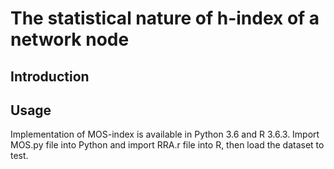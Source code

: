 # The statistical nature of h-index of a network node<br>

## Introduction<br>


## Usage<br>
Implementation of MOS-index is available in Python 3.6 and R 3.6.3.
Import MOS.py file into Python and import RRA.r file into R, then load the dataset to test.
